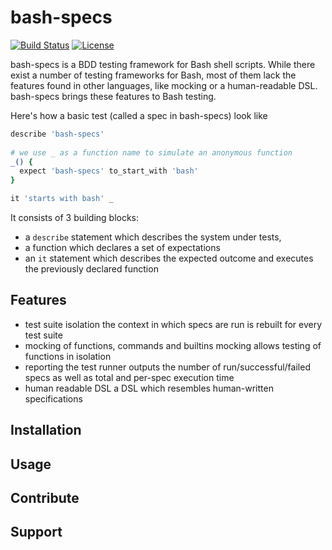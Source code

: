# bash-specs 
[![Build Status](https://travis-ci.org/helpermethod/bash-specs.svg?branch=master)](https://travis-ci.org/helpermethod/bash-specs) [![License](https://img.shields.io/badge/license-GPLv3-blue.svg)](https://github.com/helpermethod/bash-specs/blob/master/COPYING)

bash-specs is a BDD testing framework for Bash shell scripts.
While there exist a number of testing frameworks for Bash, most of them lack the features found in other languages, like mocking or a human-readable DSL.
bash-specs brings these features to Bash testing.

Here's how a basic test (called a spec in bash-specs) look like

```bash
describe 'bash-specs'
    
# we use _ as a function name to simulate an anonymous function
_() {
  expect 'bash-specs' to_start_with 'bash'
}

it 'starts with bash' _
```

It consists of 3 building blocks:
* a `describe` statement which describes the system under tests,
* a function which declares a set of expectations
* an `it` statement which describes the expected outcome and executes the previously declared function

## Features

* test suite isolation 
  the context in which specs are run is rebuilt for every test suite
* mocking of functions, commands and builtins
  mocking allows testing of functions in isolation
* reporting
  the test runner outputs the number of run/successful/failed specs as well as total and per-spec execution time  
* human readable DSL
  a DSL which resembles human-written specifications

## Installation

<!-- How do I install bash-specs? -->

## Usage

## Contribute

## Support
